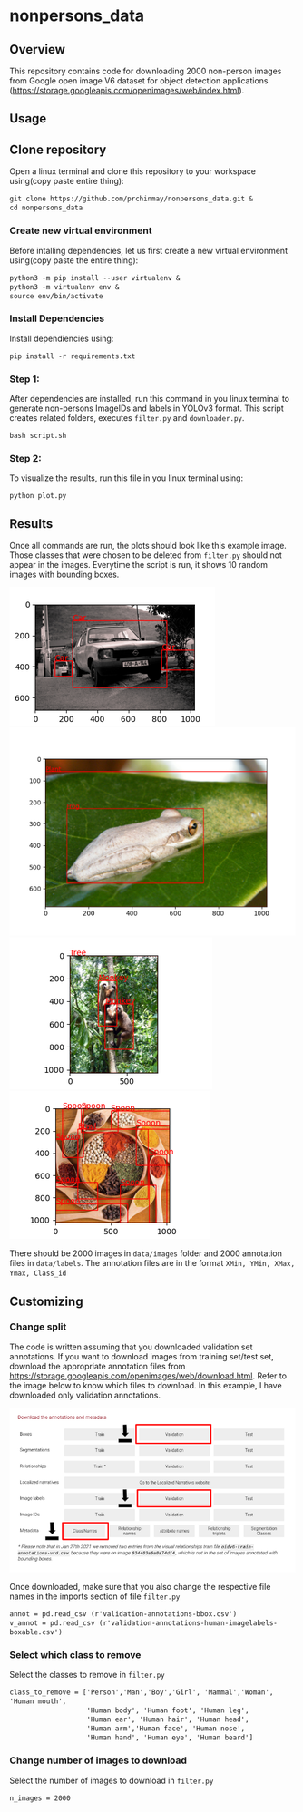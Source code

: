 nonpersons_data
=================

## Overview
This repository contains code for downloading 2000 non-person images from Google open image V6 dataset for object detection applications (https://storage.googleapis.com/openimages/web/index.html).

## Usage

## Clone repository
Open a linux terminal and clone this repository to your workspace using(copy paste entire thing):
```
git clone https://github.com/prchinmay/nonpersons_data.git &
cd nonpersons_data

```

### Create new virtual environment
Before intalling dependencies, let us first create a new virtual environment using(copy paste the entire thing):
```
python3 -m pip install --user virtualenv &
python3 -m virtualenv env &
source env/bin/activate
```

### Install Dependencies
Install dependiencies using:
```
pip install -r requirements.txt

```

### Step 1:

After dependencies are installed, run this command in you linux terminal to generate non-persons ImageIDs and labels in YOLOv3 format. This script creates related folders, executes `filter.py` and `downloader.py`.
 
```
bash script.sh

```
### Step 2:
To visualize the results, run this file in you linux terminal using:
```
python plot.py 

```
## Results

Once all commands are run, the plots should look like this example image. Those classes that were chosen to be deleted from `filter.py` should not appear in the images. Everytime the script is run, it shows 10 random images with bounding boxes.

![car](pics/car.png)![frog](pics/frog.png)
![monkey](pics/monkey.png)![spoon](pics/spoon.png)

There should be 2000 images in `data/images` folder and 2000 annotation files in `data/labels`. The annotation files are in the format `XMin, YMin, XMax, Ymax, Class_id`

## Customizing

### Change split
The code is written assuming that you downloaded validation set annotations. If you want to download images from training set/test set, download the appropriate annotation files from https://storage.googleapis.com/openimages/web/download.html. Refer to the image below to know which files to download. In this example, I have downloaded only validation annotations.

![download](pics/annot_files.png)

Once downloaded, make sure that you also change the respective file names in the imports section of file `filter.py`
```
annot = pd.read_csv (r'validation-annotations-bbox.csv')
v_annot = pd.read_csv (r'validation-annotations-human-imagelabels-boxable.csv')

```
### Select which class to remove
Select the classes to remove in `filter.py`

```
class_to_remove = ['Person','Man','Boy','Girl', 'Mammal','Woman', 'Human mouth', 
                   'Human body', 'Human foot', 'Human leg', 
                   'Human ear', 'Human hair', 'Human head',
                   'Human arm','Human face', 'Human nose',
                   'Human hand', 'Human eye', 'Human beard']
```

### Change number of images to download

Select the number of images to download in `filter.py`

```
n_images = 2000 

```






